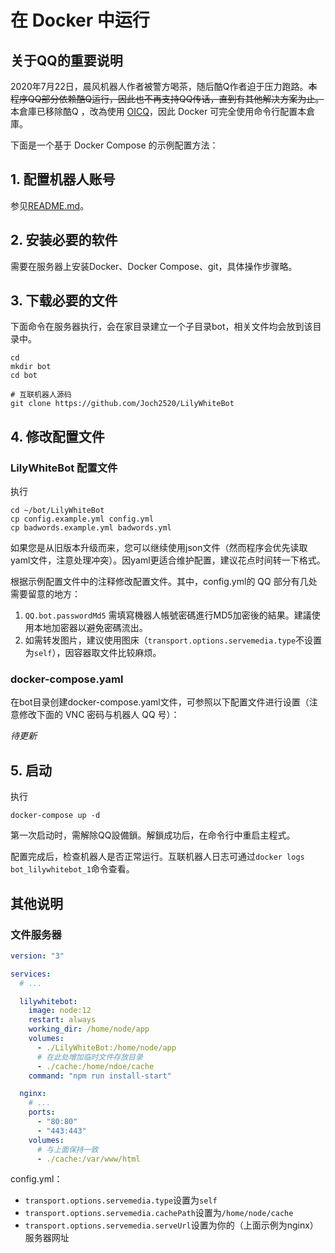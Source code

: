 在 Docker 中运行
===

## 关于QQ的重要说明

2020年7月22日，晨风机器人作者被警方喝茶，随后酷Q作者迫于压力跑路。<s>本程序QQ部分依赖酷Q运行，因此也不再支持QQ传话，直到有其他解决方案为止。</s><br />
本倉庫已移除酷Q ，改為使用 [OICQ](https://github.com/takayama-lily/oicq)，因此 Docker 可完全使用命令行配置本倉庫。

下面是一个基于 Docker Compose 的示例配置方法：

## 1. 配置机器人账号
参见[README.md](https://github.com/Joch2520/LilyWhiteBot/blob/master/README.md)。

## 2. 安装必要的软件
需要在服务器上安装Docker、Docker Compose、git，具体操作步骤略。

<!-- 如使用中国国内服务器：
1. 需配置好Docker镜像源，否则拉镜像时网络会非常卡。
2. Dockerfile中的网址需要翻墙。如果已配置代理，需要增加
```Dockerfile
ENV HTTP_PROXY http://192.168.1.100:1080
ENV HTTPS_PROXY http://192.168.1.100:1080
```

如果未配置代理，需要找个墙外网站（例如Docker Hub）把容器构建出来，再借助国内镜像源来pull容器。 -->

## 3. 下载必要的文件
下面命令在服务器执行，会在家目录建立一个子目录bot，相关文件均会放到该目录中。
```
cd
mkdir bot
cd bot

# 互联机器人源码
git clone https://github.com/Joch2520/LilyWhiteBot
```

## 4. 修改配置文件
### LilyWhiteBot 配置文件
执行
```
cd ~/bot/LilyWhiteBot
cp config.example.yml config.yml
cp badwords.example.yml badwords.yml
```

如果您是从旧版本升级而来，您可以继续使用json文件（然而程序会优先读取yaml文件，注意处理冲突）。因yaml更适合维护配置，建议花点时间转一下格式。

根据示例配置文件中的注释修改配置文件。其中，config.yml的 QQ 部分有几处需要留意的地方：

1. `QQ.bot.passwordMd5` 需填寫機器人帳號密碼進行MD5加密後的結果。建議使用本地加密器以避免密碼流出。
2. 如需转发图片，建议使用图床（`transport.options.servemedia.type`不设置为`self`），因容器取文件比较麻烦。

### docker-compose.yaml
在bot目录创建docker-compose.yaml文件，可参照以下配置文件进行设置（注意修改下面的 VNC 密码与机器人 QQ 号）：

<i>待更新</i>
<!-- ```yaml
version: "3"

services:
  coolq:
    image: coolq/wine-coolq
    restart: always
    volumes:
      - ./coolq:/home/user/coolq
    ports:
      # 使用9000作为运维端口，HTTP协议
      - "9000:9000"
    environment:
      VNC_PASSWD: VNC密码
      COOLQ_ACCOUNT: 你的机器人账号
      # 如果使用酷Q Pro 则需要解除下面的注释
      # COOLQ_URL: http://dlsec.cqp.me/cqp-full

  lilywhitebot:
    image: node:12
    restart: always
    working_dir: /home/node/app
    volumes:
      - ./LilyWhiteBot:/home/node/app
    command: "npm run install-start"
``` -->

## 5. 启动
执行
```
docker-compose up -d
```

第一次启动时，需解除QQ設備鎖。解鎖成功后，在命令行中重启主程式。

配置完成后，检查机器人是否正常运行。互联机器人日志可通过`docker logs bot_lilywhitebot_1`命令查看。

## 其他说明
### 文件服务器
```yaml
version: "3"

services:
  # ...

  lilywhitebot:
    image: node:12
    restart: always
    working_dir: /home/node/app
    volumes:
      - ./LilyWhiteBot:/home/node/app
      # 在此处增加临时文件存放目录
      - ./cache:/home/ndoe/cache
    command: "npm run install-start"

  nginx:
    # ...
    ports:
      - "80:80"
      - "443:443"
    volumes:
      # 与上面保持一致
      - ./cache:/var/www/html
```

config.yml：
* `transport.options.servemedia.type`设置为`self`
* `transport.options.servemedia.cachePath`设置为`/home/node/cache`
* `transport.options.servemedia.serveUrl`设置为你的（上面示例为nginx）服务器网址
